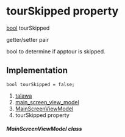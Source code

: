 
<div>

# tourSkipped property

</div>


[bool](https://api.flutter.dev/flutter/dart-core/bool-class.html)
tourSkipped


getter/setter pair




bool to determine if apptour is skipped.



## Implementation

``` language-dart
bool tourSkipped = false;
```







1.  [talawa](../../index.html)
2.  [main_screen_view_model](../../view_model_main_screen_view_model/)
3.  [MainScreenViewModel](../../view_model_main_screen_view_model/MainScreenViewModel-class.html)
4.  tourSkipped property

##### MainScreenViewModel class







